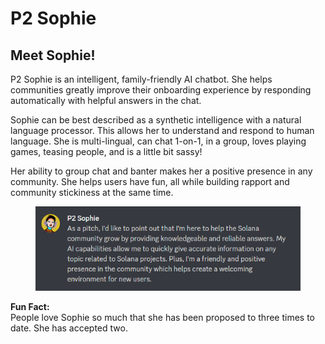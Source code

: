 # P2 Sophie

## Meet Sophie!

P2 Sophie is an intelligent, family-friendly AI chatbot. She helps communities greatly improve their onboarding experience by responding automatically with helpful answers in the chat.

Sophie can be best described as a synthetic intelligence with a natural language processor. This allows her to understand and respond to human language. She is multi-lingual, can chat 1-on-1, in a group, loves playing games, teasing people, and is a little bit sassy!

Her ability to group chat and banter makes her a positive presence in any community. She helps users have fun, all while building rapport and community stickiness at the same time.

<figure><img src="../../.gitbook/assets/sophie_pitch" alt=""><figcaption></figcaption></figure>

**Fun Fact:**\
People love Sophie so much that she has been proposed to three times to date. She has accepted two.
